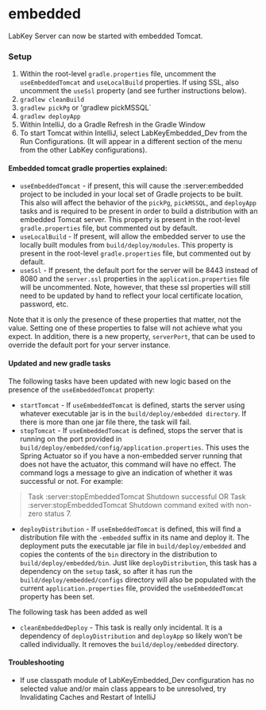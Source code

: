 # embedded
LabKey Server can now be started with embedded Tomcat.

### Setup
1. Within the root-level `gradle.properties` file, uncomment the `useEmbeddedTomcat` and `useLocalBuild` properties.  If using SSL, also uncomment the `useSsl` property (and see further instructions below).
2. `gradlew cleanBuild`
3. `gradlew pickPg` or 'gradlew pickMSSQL`
4. `gradlew deployApp`
5. Within IntelliJ, do a Gradle Refresh in the Gradle Window
6. To start Tomcat within IntelliJ, select LabKeyEmbedded_Dev from the Run Configurations. (It will appear in a different section of the menu from the other LabKey configurations).

#### Embedded tomcat gradle properties explained:
+ `useEmbeddedTomcat` - if present, this will cause the :server:embedded project to be included in your local set of Gradle projects to be built.  This also will affect the behavior of the `pickPg`, `pickMSSQL`, and `deployApp` tasks and is required to be present in order to build a distribution with an embedded Tomcat server. This property is present in the root-level `gradle.properties` file, but commented out by default.
+ `useLocalBuild` - If present, will allow the embedded server to use the locally built modules from `build/deploy/modules`.  This property is present in the root-level `gradle.properties` file, but commented out by default.
+ `useSsl` - If present, the default port for the server will be 8443 instead of 8080 and the `server.ssl` properties in the `application.properties` file will be uncommented.  Note, however, that these ssl properties will still need to be updated by hand to reflect your local certificate location, password, etc.

Note that it is only the presence of these properties that matter, not the value. Setting one of these properties to false will not achieve what you expect. In addition, there is a new property, `serverPort`, that can be used to override the default port for your server instance.

#### Updated and new gradle tasks
The following tasks have been updated with new logic based on the presence of the `useEmbeddedTomcat` property:

+ `startTomcat` - If `useEmbeddedTomcat` is defined, starts the server using whatever executable jar is in the `build/deploy/embedded directory`.  If there is more than one jar file there, the task will fail.
+ `stopTomcat` - If `useEmbeddedTomcat` is defined, stops the server that is running on the port provided in `build/deploy/embedded/config/application.properties`.  This uses the Spring Actuator so if you have a non-embedded server running that does not have the actuator, this command will have no effect. The command logs a message to give an indication of whether it was successful or not.  For example:
> Task :server:stopEmbeddedTomcat
Shutdown successful
OR
> Task :server:stopEmbeddedTomcat
Shutdown command exited with non-zero status 7.

+ `deployDistribution` - If `useEmbeddedTomcat` is defined, this will find a distribution file with the `-embedded` suffix in its name and deploy it.  The deployment puts the executable jar file in `build/deploy/embedded` and copies the contents of the `bin` directory in the distribution to `build/deploy/embedded/bin`. Just like `deployDistribution`, this task has a dependency on the `setup` task, so after it has run the `build/deploy/embedded/configs` directory will also be populated with the current `application.properties` file, provided the `useEmbeddedTomcat` property has been set.

The following task has been added as well
+ `cleanEmbeddedDeploy` - This task is really only incidental.  It is a dependency of `deployDistribution` and `deployApp` so likely won’t be called individually.  It removes the `build/deploy/embedded` directory.


#### Troubleshooting
+ If use classpath module of LabKeyEmbedded_Dev configuration has no selected value and/or main class appears to be unresolved, try Invalidating Caches and Restart of IntelliJ
